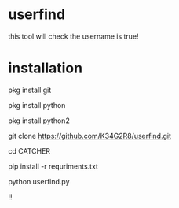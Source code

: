 # userfind

this tool will check the username is true!



# installation 

pkg install git

pkg install python

pkg install python2

git clone https://github.com/K34G2R8/userfind.git

cd CATCHER

pip install -r requriments.txt

python userfind.py

‼️
